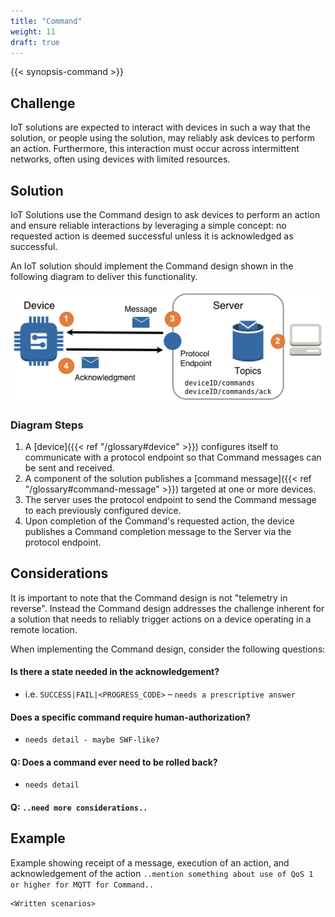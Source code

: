 ```yaml
---
title: "Command"
weight: 11
draft: true
---
```

{{< synopsis-command >}}
<!--more-->

## Challenge
IoT solutions are expected to interact with devices in such a way that the solution, or people using the solution, may reliably ask devices to perform an action. Furthermore, this interaction must occur across intermittent networks, often using devices with limited resources. 

## Solution
IoT Solutions use the Command design to ask devices to perform an action and ensure reliable interactions by leveraging a simple concept: no requested action is deemed successful unless it is acknowledged as successful. 

An IoT solution should implement the Command design shown in the following diagram to deliver this functionality.

![Command Pattern](command.png)
    
### Diagram Steps

1. A [device]({{< ref "/glossary#device" >}}) configures itself to communicate with a protocol endpoint so that Command messages can be sent and received.
2. A component of the solution publishes a [command message]({{< ref "/glossary#command-message" >}}) targeted at one or more devices.
3. The server uses the protocol endpoint to send the Command message to each previously configured device.
4. Upon completion of the Command's requested action, the device publishes a Command completion message to the Server via the protocol endpoint. 

## Considerations
It is important to note that the Command design is not "telemetry in reverse". Instead the Command design addresses the challenge inherent for a solution that needs to reliably trigger actions on a device operating in a remote location.

When implementing the Command design, consider the following questions:

#### Is there a state needed in the acknowledgement?
- i.e. `SUCCESS|FAIL|<PROGRESS_CODE>` – `needs a prescriptive answer`

#### Does a specific command require human-authorization?

- `needs detail - maybe SWF-like?`

#### Q: Does a command ever need to be rolled back?

- `needs detail`

#### Q: `..need more considerations..`

## Example

Example showing receipt of a message, execution of an action, and acknowledgement of the action
`..mention something about use of QoS 1 or higher for MQTT for Command..`

    <Written scenarios>

